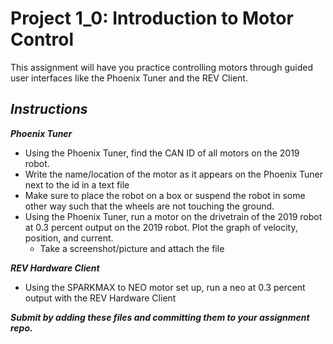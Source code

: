 # Project 1_0: Introduction to Motor Control
This assignment will have you practice controlling motors through guided user interfaces like the Phoenix Tuner and the REV Client. 

## ***Instructions***
***Phoenix Tuner***

- Using the Phoenix Tuner, find the CAN ID of all motors on the 2019 robot. 
- Write the name/location of the motor as it appears on the Phoenix Tuner next to the id in a text file
- Make sure to place the robot on a box or suspend the robot in some other way such that the wheels are not touching the ground. 
- Using the Phoenix Tuner, run a motor on the drivetrain of the 2019 robot at 0.3 percent output on the 2019 robot. Plot the graph of velocity, position, and current. 
	- Take a screenshot/picture and attach the file

***REV Hardware Client***

- Using the SPARKMAX to NEO motor set up, run a neo at 0.3 percent output with the REV Hardware Client

***Submit by adding these files and committing them to your assignment repo.***









